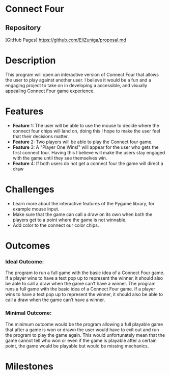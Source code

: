 # **Connect Four**

## **Repository**
[GitHub Pages] https://github.com/EliZuniga/proposal.md

# Description
This program will open an interactive version of Connect Four that allows the user to play against another user. I believe it would be a fun and a engaging project to take on in developing a accessible, and visually appealing Connect Four game experience. 

# **Features** 
* **Feature** 1: The user will be able to use the mouse to decide where the connect four chips will land on, doing this I hope to make the user feel that their decisions matter.
* **Feature** 2: Two players will be able to play the Connect four game.
* **Feature** 3: A "Player One Wins!" will appear for the user who gets the first connect four. Having this I believe will make the users stay engaged with the game until they see themselves win.
* **Feature** 4: If both users do not get a connect four the game will direct a draw

# **Challenges**
* Learn more about the interactive features of the Pygame library, for example mouse input.
* Make sure that the game can call a draw on its own when both the players get to a point where the game is not winnable.
* Add color to the connect our color chips.

# **Outcomes**
### Ideal Outcome: 
The program to run a full game with the basic idea of a Connect Four game. If a player wins to have a text pop up to represent the winner, it should also be able to call a draw when the game can’t have a winner. The program runs a full game with the basic idea of a Connect Four game. If a player wins to have a text pop up to represent the winner, it should also be able to call a draw when the game can’t have a winner.

### Minimal Outcome:
The minimum outcome would be the program allowing a full playable game that after a game is won or drawn the user would have to exit out and run the program to play the game again. This would unfortunately mean that the game cannot tell who won or even if the game is playable after a certain point, the game would be playable but would be missing mechanics.

# **Milestones**



